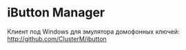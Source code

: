 iButton Manager
===============

Клиент под Windows для эмулятора домофонных ключей: http://github.com/ClusterM/ibutton